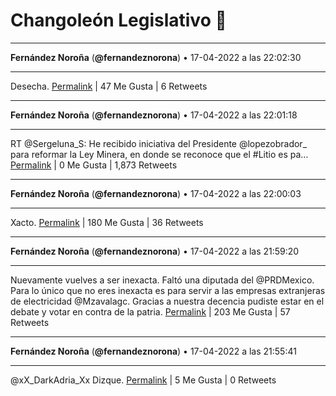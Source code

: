 # Changoleón Legislativo 🙈
*****
**Fernández Noroña** (**@fernandeznorona**) • 17-04-2022 a las 22:02:30
*****
Desecha.
[Permalink](https://twitter.com/fernandeznorona/status/1515933771110961159) | 47 Me Gusta | 6 Retweets
*****
**Fernández Noroña** (**@fernandeznorona**) • 17-04-2022 a las 22:01:18
*****
RT @Sergeluna_S: He recibido iniciativa del Presidente @lopezobrador_ para reformar la Ley Minera, en donde se reconoce que el #Litio es pa…
[Permalink](https://twitter.com/fernandeznorona/status/1515933471528652803) | 0 Me Gusta | 1,873 Retweets
*****
**Fernández Noroña** (**@fernandeznorona**) • 17-04-2022 a las 22:00:03
*****
Xacto.
[Permalink](https://twitter.com/fernandeznorona/status/1515933155680825345) | 180 Me Gusta | 36 Retweets
*****
**Fernández Noroña** (**@fernandeznorona**) • 17-04-2022 a las 21:59:20
*****
Nuevamente vuelves a ser inexacta. Faltó una diputada del @PRDMexico. Para lo único que no eres inexacta es para servir a las empresas extranjeras de electricidad @Mzavalagc. Gracias a nuestra decencia pudiste estar en el debate y votar en contra de la patria.
[Permalink](https://twitter.com/fernandeznorona/status/1515932974172315653) | 203 Me Gusta | 57 Retweets
*****
**Fernández Noroña** (**@fernandeznorona**) • 17-04-2022 a las 21:55:41
*****
@xX_DarkAdria_Xx Dizque.
[Permalink](https://twitter.com/fernandeznorona/status/1515932055980449792) | 5 Me Gusta | 0 Retweets